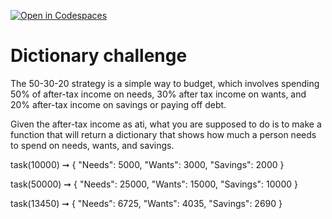 [![Open in Codespaces](https://classroom.github.com/assets/launch-codespace-2972f46106e565e64193e422d61a12cf1da4916b45550586e14ef0a7c637dd04.svg)](https://classroom.github.com/open-in-codespaces?assignment_repo_id=15964390)
# Dictionary challenge

The 50-30-20 strategy is a simple way to budget, which involves spending 50% of after-tax income on needs, 30% after tax income on wants, and 20% after-tax income on savings or paying off debt.

Given the after-tax income as ati, what you are supposed to do is to make a function that will return a dictionary that shows how much a person needs to spend on needs, wants, and savings.

task(10000) ➞ { "Needs": 5000, "Wants": 3000, "Savings": 2000 }

task(50000) ➞ { "Needs": 25000, "Wants": 15000, "Savings": 10000 }

task(13450) ➞ { "Needs": 6725, "Wants": 4035, "Savings": 2690 }